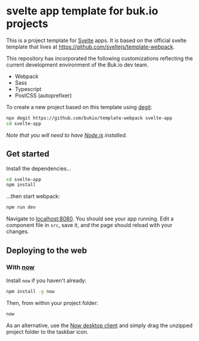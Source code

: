 # svelte app template for buk.io projects

This is a project template for [Svelte](https://svelte.dev) apps. It is based on the official svelte template that lives at https://github.com/sveltejs/template-webpack.

This repository has incorporated the following customizations reflecting the current development environment of the Buk.io dev team.

- Webpack
- Sass
- Typescript
- PostCSS (autoprefixer)

To create a new project based on this template using [degit](https://github.com/Rich-Harris/degit):

```bash
npx degit https://github.com/bukio/template-webpack svelte-app
cd svelte-app
```

*Note that you will need to have [Node.js](https://nodejs.org) installed.*


## Get started

Install the dependencies...

```bash
cd svelte-app
npm install
```

...then start webpack:

```bash
npm run dev
```

Navigate to [localhost:8080](http://localhost:8080). You should see your app running. Edit a component file in `src`, save it, and the page should reload with your changes.


## Deploying to the web

### With [now](https://zeit.co/now)

Install `now` if you haven't already:

```bash
npm install -g now
```

Then, from within your project folder:

```bash
now
```

As an alternative, use the [Now desktop client](https://zeit.co/download) and simply drag the unzipped project folder to the taskbar icon.